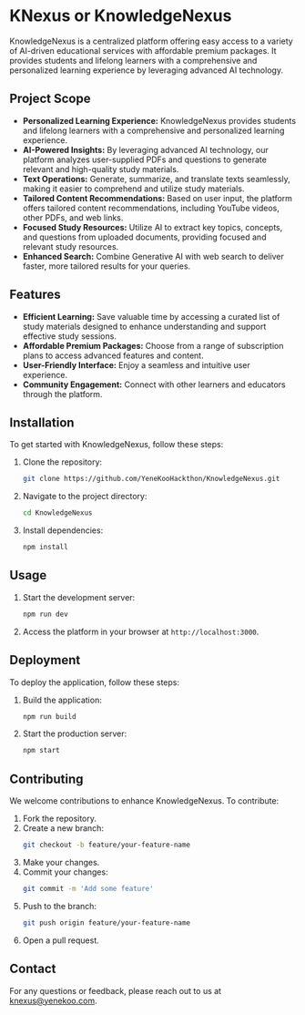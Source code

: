 # KNexus or KnowledgeNexus

KnowledgeNexus is a centralized platform offering easy access to a variety of AI-driven educational services with affordable premium packages. It provides students and lifelong learners with a comprehensive and personalized learning experience by leveraging advanced AI technology.

## Project Scope

- **Personalized Learning Experience:** KnowledgeNexus provides students and lifelong learners with a comprehensive and personalized learning experience.
- **AI-Powered Insights:** By leveraging advanced AI technology, our platform analyzes user-supplied PDFs and questions to generate relevant and high-quality study materials.
- **Text Operations:** Generate, summarize, and translate texts seamlessly, making it easier to comprehend and utilize study materials.
- **Tailored Content Recommendations:** Based on user input, the platform offers tailored content recommendations, including YouTube videos, other PDFs, and web links.
- **Focused Study Resources:** Utilize AI to extract key topics, concepts, and questions from uploaded documents, providing focused and relevant study resources.
- **Enhanced Search:** Combine Generative AI with web search to deliver faster, more tailored results for your queries.

## Features

- **Efficient Learning:** Save valuable time by accessing a curated list of study materials designed to enhance understanding and support effective study sessions.
- **Affordable Premium Packages:** Choose from a range of subscription plans to access advanced features and content.
- **User-Friendly Interface:** Enjoy a seamless and intuitive user experience.
- **Community Engagement:** Connect with other learners and educators through the platform.

## Installation

To get started with KnowledgeNexus, follow these steps:

1. Clone the repository:
   ```bash
   git clone https://github.com/YeneKooHackthon/KnowledgeNexus.git
   ```
2. Navigate to the project directory:
   ```bash
   cd KnowledgeNexus
   ```
3. Install dependencies:
   ```bash
   npm install
   ```

## Usage

1. Start the development server:
   ```bash
   npm run dev
   ```
2. Access the platform in your browser at `http://localhost:3000`.

## Deployment

To deploy the application, follow these steps:

1. Build the application:
   ```bash
   npm run build
   ```
2. Start the production server:
   ```bash
   npm start
   ```

## Contributing

We welcome contributions to enhance KnowledgeNexus. To contribute:

1. Fork the repository.
2. Create a new branch:
   ```bash
   git checkout -b feature/your-feature-name
   ```
3. Make your changes.
4. Commit your changes:
   ```bash
   git commit -m 'Add some feature'
   ```
5. Push to the branch:
   ```bash
   git push origin feature/your-feature-name
   ```
6. Open a pull request.

## Contact

For any questions or feedback, please reach out to us at [knexus@yenekoo.com](mailto:knexus@yenekoo.com).

